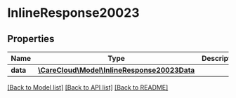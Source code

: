 # InlineResponse20023

## Properties
Name | Type | Description | Notes
------------ | ------------- | ------------- | -------------
**data** | [**\CareCloud\Model\InlineResponse20023Data**](InlineResponse20023Data.md) |  | [optional] 

[[Back to Model list]](../../README.md#documentation-for-models) [[Back to API list]](../../README.md#documentation-for-api-endpoints) [[Back to README]](../../README.md)

